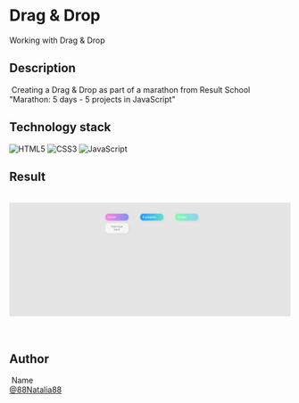 # Drag & Drop

Working with Drag & Drop
​
## Description 
​
Creating a Drag & Drop as part of a marathon from Result School "Marathon: 5 days - 5 projects in JavaScript"
​
​
## Technology stack

![HTML5](https://img.shields.io/badge/html5-%23E34F26.svg?style=for-the-badge&logo=html5&logoColor=white) ![CSS3](https://img.shields.io/badge/css3-%231572B6.svg?style=for-the-badge&logo=css3&logoColor=white) ![JavaScript](https://img.shields.io/badge/javascript-%23323330.svg?style=for-the-badge&logo=javascript&logoColor=%23F7DF1E)
​
## Result
​
![Image alt](https://github.com/88Natalia88/Drag_Drop/blob/main/drag_drop.png)

​
## Author
​
Name<br>
[@88Natalia88](https://github.com/88Natalia88)
